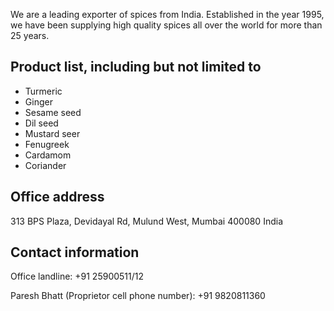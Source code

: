 We are a leading exporter of spices from India. Established in the year 1995, we have been supplying high quality spices all over the world for more than 25 years.

## Product list, including but not limited to 
* Turmeric
* Ginger 
* Sesame seed
* Dil seed
* Mustard seer
* Fenugreek 
* Cardamom 
* Coriander

## Office address 
313 BPS Plaza, Devidayal Rd, Mulund West, Mumbai 400080 India 

## Contact information 
Office landline: +91 25900511/12

Paresh Bhatt (Proprietor cell phone number): +91 9820811360

